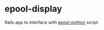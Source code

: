 epool-display
=============

Rails app to interface with <a href="https://github.com/bodagetta/epool-python">epool-python</a> script.
